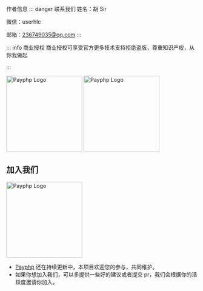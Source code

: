  作者信息
:::  danger 联系我们
姓名：胡 Sir

微信：userhlc

邮箱：236749035@qq.com
:::

::: info 商业授权
商业授权可享受官方更多技术支持拒绝盗版，尊重知识产权，从你我做起

::: 

<div style="display: inline-block;">
  <img src="https://payphp.oss-cn-shenzhen.aliyuncs.com/user.png" alt="Payphp Logo" width="200" height="200">
</div>

<div style="display: inline-block;">
  <img src="https://payphp.oss-cn-shenzhen.aliyuncs.com/gzh.png" alt="Payphp Logo" width="200" height="200">
</div>




<!-- | 联系我们      |      微信/QQ      |
| ------------- | :-----------: |
| <a target="_blank" href="tencent://message/?uin=236749035&Menu=yes"><img src="http://www.18kmw.com/qq/codes/one/images/q_1.gif" border="0" alt="点击咨询" title="点击咨询"></a> | 236749035 |
| <a target="_blank" href="https://qm.qq.com/q/l8HDomqX4I"><img border="0" src="http://toolla.com/QQCode/images/02_online.gif" alt="优刻云支付" title="优刻云支付"></a>      |   userhlc    |
| <a target="_blank" href="https://qm.qq.com/cgi-bin/qm/qr?k=u4qcUuci9E55i8UmpCY3eBLlNyT7CBGc&jump_from=webapi&authKey=oMIgagv9IwNZlqyhqDxnWeb+nOo7vnwkFNqJoC/4rhTpQdiKDMhGiWTgliQC9X5k"><img border="0" src="//pub.idqqimg.com/wpa/images/group.png" alt="优刻云支付" title="优刻云支付"></a> |   348310633    | -->

 
## 加入我们
<img src="https://payphp.oss-cn-shenzhen.aliyuncs.com/paylogo.svg" alt="Payphp Logo" width="200" height="200">

- [Payphp](https://cps.urlnet.cn/) 还在持续更新中，本项目欢迎您的参与，共同维护。
- 如果你想加入我们，可以多提供一些好的建议或者提交 pr，我们会根据你的活跃度邀请你加入。




<!-- <a target="_blank" href="https://qm.qq.com/cgi-bin/qm/qr?k=u4qcUuci9E55i8UmpCY3eBLlNyT7CBGc&jump_from=webapi&authKey=oMIgagv9IwNZlqyhqDxnWeb+nOo7vnwkFNqJoC/4rhTpQdiKDMhGiWTgliQC9X5k"><img border="0" src="//pub.idqqimg.com/wpa/images/group.png" alt="优刻云支付" title="优刻云支付"></a>



<a target="_blank" href="https://qm.qq.com/q/l8HDomqX4I"><img border="0" src="http://toolla.com/QQCode/images/02_online.gif" alt="优刻云支付" title="优刻云支付"></a>

<a target="_blank" href="tencent://message/?uin=236749035&Menu=yes"><img src="http://www.18kmw.com/qq/codes/one/images/q_1.gif" border="0" alt="点击咨询" title="点击咨询"></a>  -->




<!-- 
<img src="https://payphp.oss-cn-shenzhen.aliyuncs.com/user.png" alt="Payphp Logo" width="200" height="200">

<img src="https://payphp.oss-cn-shenzhen.aliyuncs.com/gzh.png" alt="Payphp Logo" width="200" height="200"> -->
